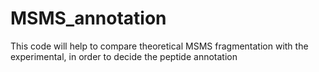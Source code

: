 # MSMS_annotation
This code will help to compare theoretical MSMS fragmentation with the experimental, in order to decide the peptide annotation 
